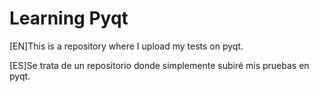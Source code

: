 # Learning Pyqt

[EN]This is a repository where I upload my tests on pyqt.

[ES]Se trata de un repositorio donde simplemente subiré mis pruebas en pyqt.
